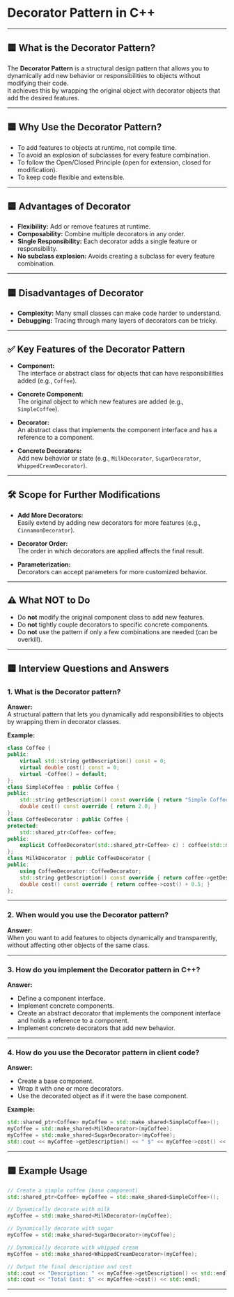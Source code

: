 # Decorator Pattern in C++

---

## 🟦 What is the Decorator Pattern?

The **Decorator Pattern** is a structural design pattern that allows you to dynamically add new behavior or responsibilities to objects without modifying their code.  
It achieves this by wrapping the original object with decorator objects that add the desired features.

---

## 🟦 Why Use the Decorator Pattern?

- To add features to objects at runtime, not compile time.
- To avoid an explosion of subclasses for every feature combination.
- To follow the Open/Closed Principle (open for extension, closed for modification).
- To keep code flexible and extensible.

---

## 🟦 Advantages of Decorator

- **Flexibility:** Add or remove features at runtime.
- **Composability:** Combine multiple decorators in any order.
- **Single Responsibility:** Each decorator adds a single feature or responsibility.
- **No subclass explosion:** Avoids creating a subclass for every feature combination.

---

## 🟦 Disadvantages of Decorator

- **Complexity:** Many small classes can make code harder to understand.
- **Debugging:** Tracing through many layers of decorators can be tricky.

---

## ✅ Key Features of the Decorator Pattern

- **Component:**  
  The interface or abstract class for objects that can have responsibilities added (e.g., `Coffee`).

- **Concrete Component:**  
  The original object to which new features are added (e.g., `SimpleCoffee`).

- **Decorator:**  
  An abstract class that implements the component interface and has a reference to a component.

- **Concrete Decorators:**  
  Add new behavior or state (e.g., `MilkDecorator`, `SugarDecorator`, `WhippedCreamDecorator`).

---

## 🛠️ Scope for Further Modifications

- **Add More Decorators:**  
  Easily extend by adding new decorators for more features (e.g., `CinnamonDecorator`).

- **Decorator Order:**  
  The order in which decorators are applied affects the final result.

- **Parameterization:**  
  Decorators can accept parameters for more customized behavior.

---

## ⚠️ What NOT to Do

- Do **not** modify the original component class to add new features.
- Do **not** tightly couple decorators to specific concrete components.
- Do **not** use the pattern if only a few combinations are needed (can be overkill).

---

## 🟦 Interview Questions and Answers

### 1. What is the Decorator pattern?
**Answer:**  
A structural pattern that lets you dynamically add responsibilities to objects by wrapping them in decorator classes.

**Example:**  
```cpp
class Coffee {
public:
    virtual std::string getDescription() const = 0;
    virtual double cost() const = 0;
    virtual ~Coffee() = default;
};
class SimpleCoffee : public Coffee {
public:
    std::string getDescription() const override { return "Simple Coffee"; }
    double cost() const override { return 2.0; }
};
class CoffeeDecorator : public Coffee {
protected:
    std::shared_ptr<Coffee> coffee;
public:
    explicit CoffeeDecorator(std::shared_ptr<Coffee> c) : coffee(std::move(c)) {}
};
class MilkDecorator : public CoffeeDecorator {
public:
    using CoffeeDecorator::CoffeeDecorator;
    std::string getDescription() const override { return coffee->getDescription() + ", Milk"; }
    double cost() const override { return coffee->cost() + 0.5; }
};
```

---

### 2. When would you use the Decorator pattern?
**Answer:**  
When you want to add features to objects dynamically and transparently, without affecting other objects of the same class.

---

### 3. How do you implement the Decorator pattern in C++?
**Answer:**  
- Define a component interface.
- Implement concrete components.
- Create an abstract decorator that implements the component interface and holds a reference to a component.
- Implement concrete decorators that add new behavior.

---

### 4. How do you use the Decorator pattern in client code?
**Answer:**  
- Create a base component.
- Wrap it with one or more decorators.
- Use the decorated object as if it were the base component.

**Example:**
```cpp
std::shared_ptr<Coffee> myCoffee = std::make_shared<SimpleCoffee>();
myCoffee = std::make_shared<MilkDecorator>(myCoffee);
myCoffee = std::make_shared<SugarDecorator>(myCoffee);
std::cout << myCoffee->getDescription() << " $" << myCoffee->cost() << std::endl;
```

---

## 🟦 Example Usage

```cpp
// Create a simple coffee (base component)
std::shared_ptr<Coffee> myCoffee = std::make_shared<SimpleCoffee>();

// Dynamically decorate with milk
myCoffee = std::make_shared<MilkDecorator>(myCoffee);

// Dynamically decorate with sugar
myCoffee = std::make_shared<SugarDecorator>(myCoffee);

// Dynamically decorate with whipped cream
myCoffee = std::make_shared<WhippedCreamDecorator>(myCoffee);

// Output the final description and cost
std::cout << "Description: " << myCoffee->getDescription() << std::endl;
std::cout << "Total Cost: $" << myCoffee->cost() << std::endl;
```

---